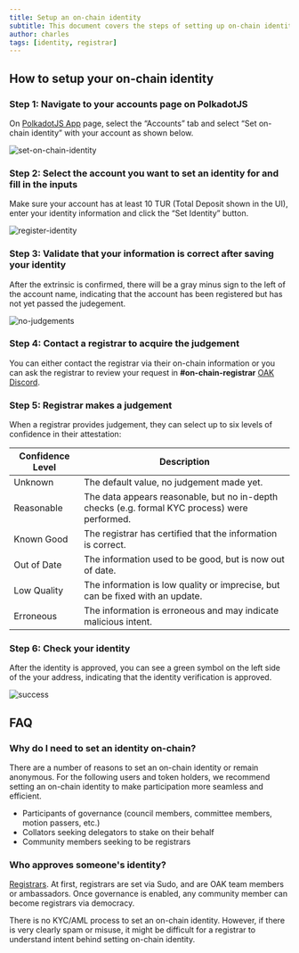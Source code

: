```yaml
---
title: Setup an on-chain identity
subtitle: This document covers the steps of setting up on-chain identity for your account
author: charles
tags: [identity, registrar]
---
```


## How to setup your on-chain identity

### Step 1: Navigate to your accounts page on PolkadotJS

On [PolkadotJS App](https://polkadot.js.org/apps/?rpc=wss%3A%2F%2Frpc.turing.oak.tech#/) page, select the “Accounts” tab and select “Set on-chain identity” with your account as shown below.

![set-on-chain-identity](../../assets/img/identity/set-on-chain-identity.png)

### Step 2: Select the account you want to set an identity for and fill in the inputs

Make sure your account has at least 10 TUR (Total Deposit shown in the UI), enter your identity information and click the “Set Identity” button.

![register-identity](../../assets/img/identity/register-identity.png)

### Step 3: Validate that your information is correct after saving your identity

After the extrinsic is confirmed, there will be a gray minus sign to the left of the account name, indicating that the account has been registered but has not yet passed the judegement.

![no-judgements](../../assets/img/identity/no-judgements.png)

### Step 4: Contact a registrar to acquire the judgement

You can either contact the registrar via their on-chain information or you can ask the registrar to review your request in **#on-chain-registrar** [OAK Discord](https://discord.gg/7W9UDvsbwh).

### Step 5: Registrar makes a judgement

When a registrar provides judgement, they can select up to six levels of confidence in their attestation:

| Confidence Level | Description                                                                                   |
| ---------------- | --------------------------------------------------------------------------------------------- |
| Unknown          | The default value, no judgement made yet.                                                     |
| Reasonable       | The data appears reasonable, but no in-depth checks (e.g. formal KYC process) were performed. |
| Known Good       | The registrar has certified that the information is correct.                                  |
| Out of Date      | The information used to be good, but is now out of date.                                      |
| Low Quality      | The information is low quality or imprecise, but can be fixed with an update.                 |
| Erroneous        | The information is erroneous and may indicate malicious intent.                               |

### Step 6: Check your identity

After the identity is approved, you can see a green symbol on the left side of the your address, indicating that the identity verification is approved.

![success](../../assets/img/identity/success.png)

## FAQ

### Why do I need to set an identity on-chain?

There are a number of reasons to set an on-chain identity or remain anonymous. For the following users and token holders, we recommend setting an on-chain identity to make participation more seamless and efficient.

- Participants of governance (council members, committee members, motion passers, etc.)
- Collators seeking delegators to stake on their behalf
- Community members seeking to be registrars

### Who approves someone's identity?

[Registrars](https://turing.subscan.io/account?role=registrar). At first, registrars are set via Sudo, and are OAK team members or ambassadors. Once governance is enabled, any community member can become registrars via democracy.

There is no KYC/AML process to set an on-chain identity. However, if there is very clearly spam or misuse, it might be difficult for a registrar to understand intent behind setting on-chain identity.
